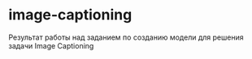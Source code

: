# image-captioning
Результат работы над заданием по созданию модели для решения задачи Image Captioning
